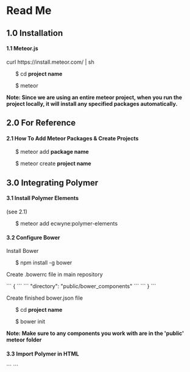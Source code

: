 <h1>Read Me</h1>
  <h2>1.0 Installation</h2>
    <h4>1.1 Meteor.js</h4>
        <p>curl https://install.meteor.com/ | sh</p>
          <ul>$ cd <b>project name</b></ul>
          <ul>$ meteor</ul>
     <p><b>Note: Since we are using an entire meteor project, when you run the project locally, it will install any specified packages automatically.</b></p>
     
  <h2>2.0 For Reference</h2>
    <h4>2.1 How To Add Meteor Packages & Create Projects</h4>
           <ul>$ meteor add <b>package name</b></ul>
           <ul>$ meteor create <b>project name</b></ul>

  <h2>3.0 Integrating Polymer</h2>
    <h4>3.1 Install Polymer Elements</h4>
      <p>(see 2.1)</p>
        <ul>$ meteor add ecwyne:polymer-elements </ul>
    <h4>3.2 Configure Bower</h4>
        <p>Install Bower </p>
          <ul> $ npm install -g bower </ul>
        <p> Create .bowerrc file in main repository </p>
            ```
         {  ```
	          ```   "directory": "public/bower_components"  ```
	          ```
         }
            ```
        <p> Create finished bower.json file </p>
          <ul>  $ cd <b>project name</b></ul>
          <ul>  $ bower init </ul> 
  <p><b>Note: Make sure to any components you work with are in the 'public' meteor folder</b><p>
  <h4>3.3 Import Polymer in HTML</h4>
   ```
    <head>
      <script src="bower_components/webcomponentsjs/webcomponents.min.js"></script>
      <link rel="import" href="bower_components/core-example/core-example.html">
    </head>
    <body>
      <core-example></core-example>
    </body>
  ```


